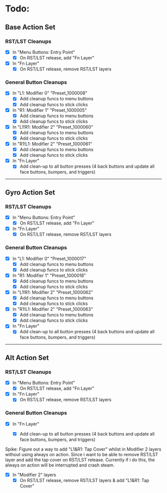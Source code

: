 # Todo:

## Base Action Set
### RST/LST Cleanups
- [x] In "Menu Buttons: Entry Point"
    - [x] On RST/LST release, add "Fn Layer"
- [x] In "Fn Layer"
    - [x] On RST/LST release, remove RST/LST layers

### General Button Cleanups
- [x] In "L1: Modifier 0" "Preset_1000008"
    - [x] Add cleanup funcs to menu buttons
    - [x] Add cleanup funcs to stick clicks
- [x] In "R1: Modifier 1" "Preset_1000005"
    - [x] Add cleanup funcs to menu buttons
    - [x] Add cleanup funcs to stick clicks
- [x] In "L1!R1: Modifier 2" "Preset_1000060"
    - [x] Add cleanup funcs to menu buttons
    - [x] Add cleanup funcs to stick clicks
- [x] In "R1!L1: Modifier 2" "Preset_1000061"
    - [x] Add cleanup funcs to menu buttons
    - [x] Add cleanup funcs to stick clicks
- [x] In "Fn Layer"
    - [x] Add clean-up to all button presses (4 back buttons and update all face buttons, bumpers, and triggers)

---

## Gyro Action Set
### RST/LST Cleanups
- [x] In "Menu Buttons: Entry Point"
    - [x] On RST/LST release, add "Fn Layer"
- [x] In "Fn Layer"
    - [x] On RST/LST release, remove RST/LST layers

### General Button Cleanups
- [X] In "L1: Modifier 0" "Preset_1000017"
    - [X] Add cleanup funcs to menu buttons
    - [X] Add cleanup funcs to stick clicks
- [x] In "R1: Modifier 1" "Preset_1000018"
    - [x] Add cleanup funcs to menu buttons
    - [x] Add cleanup funcs to stick clicks
- [x] In "L1!R1: Modifier 2" "Preset_1000062"
    - [x] Add cleanup funcs to menu buttons
    - [x] Add cleanup funcs to stick clicks
- [x] In "R1!L1: Modifier 2" "Preset_1000063"
    - [x] Add cleanup funcs to menu buttons
    - [x] Add cleanup funcs to stick clicks
- [x] In "Fn Layer"
    - [x] Add clean-up to all button presses (4 back buttons and update all face buttons, bumpers, and triggers)

---

## Alt Action Set
### RST/LST Cleanups
- [x] In "Menu Buttons: Entry Point"
    - [x] On RST/LST release, add "Fn Layer"
- [x] In "Fn Layer"
    - [x] On RST/LST release, remove RST/LST layers

### General Button Cleanups
- [x] In "Fn Layer"
    - [x] Add clean-up to all button presses (4 back buttons and update all face buttons, bumpers, and triggers)


Spike:
Figure out a way to add "L1&R1: Tap Cover" whilst in Modifier 2 layers without using always on action. Since i want to be able to remove RST/LST layer and add the tap cover on RST/LST release. Currently if i do this, the always on action will be interrupted and crash steam.

- [x] In "Modifier 2" layers
    - [x] On RST/LST release, remove RST/LST layers & add "L1&R1: Tap Cover"
